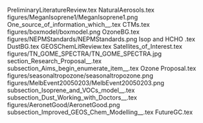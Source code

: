 PreliminaryLiteratureReview.tex
NaturalAerosols.tex
figures/MeganIsoprene1/MeganIsoprene1.png
One_source_of_information_which__.tex
CTMs.tex
figures/boxmodel/boxmodel.png
OzoneBG.tex
figures/NEPMStandards/NEPMStandards.png
Isop and HCHO .tex
DustBG.tex
GEOSChemLitReview.tex
Satellites_of_Interest.tex
figures/TN_GOME_SPECTRA/TN_GOME_SPECTRA.jpg
section_Research_Proposal__.tex
subsection_Aims_begin_enumerate_item__.tex
Ozone Proposal.tex
figures/seasonaltropozone/seasonaltropozone.png
figures/MelbEvent20050203/MelbEvent20050203.png
subsection_Isoprene_and_VOCs_model__.tex
subsection_Dust_Working_with_Doctors__.tex
figures/AeronetGood/AeronetGood.png
subsection_Improved_GEOS_Chem_Modelling__.tex
FutureGC.tex
